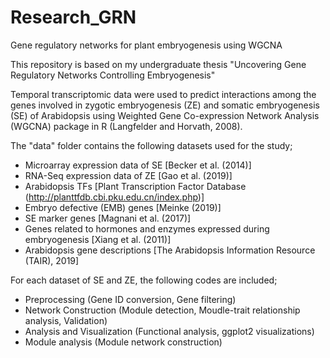 # Research_GRN
Gene regulatory networks for plant embryogenesis using WGCNA

This repository is based on my undergraduate thesis "Uncovering Gene Regulatory Networks Controlling Embryogenesis"

Temporal transcriptomic data were used to predict interactions among the genes involved in zygotic embryogenesis (ZE) and somatic embryogenesis (SE) of Arabidopsis using Weighted Gene Co-expression Network Analysis (WGCNA) package in R (Langfelder and Horvath, 2008).

The "data" folder contains the following datasets used for the study;
- Microarray expression data of SE [Becker et al. (2014)]
- RNA-Seq expression data of ZE [Gao et al. (2019)]
- Arabidopsis TFs [Plant Transcription Factor Database (http://planttfdb.cbi.pku.edu.cn/index.php)] 
- Embryo defective (EMB) genes [Meinke (2019)]
- SE marker genes [Magnani et al. (2017)]
- Genes related to hormones and enzymes expressed during embryogenesis [Xiang et al. (2011)]
- Arabidopsis gene descriptions [The Arabidopsis Information Resource (TAIR), 2019]

For each dataset of SE and ZE, the following codes are included;
- Preprocessing (Gene ID conversion, Gene filtering)
- Network Construction (Module detection, Moudle-trait relationship analysis, Validation)
- Analysis and Visualization (Functional analysis, ggplot2 visualizations)
- Module analysis (Module network construction)
